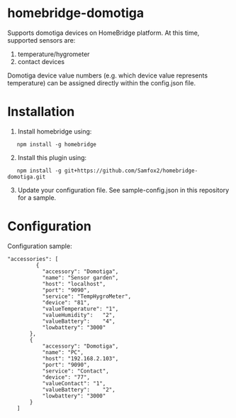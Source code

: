 # homebridge-domotiga
Supports domotiga devices on HomeBridge platform.
At this time, supported sensors are:

1. temperature/hygrometer
2. contact devices

Domotiga device value numbers (e.g. which device value represents temperature) can be assigned directly within the config.json file.

# Installation

1. Install homebridge using: 
```
   npm install -g homebridge
```
2. Install this plugin using: 
```   
   npm install -g git+https://github.com/Samfox2/homebridge-domotiga.git
```
3. Update your configuration file. See sample-config.json in this repository for a sample. 

# Configuration

Configuration sample:

 ```
"accessories": [
          {
            "accessory": "Domotiga",
            "name": "Sensor garden",
            "host": "localhost",
            "port": "9090",
            "service": "TempHygroMeter",
            "device": "81",
            "valueTemperature": "1",
            "valueHumidity":   "2",
            "valueBattery":    "4",
            "lowbattery": "3000"
        },
        {
            "accessory": "Domotiga",
            "name": "PC",
            "host": "192.168.2.103",
            "port": "9090",
            "service": "Contact",
            "device": "77",
            "valueContact": "1",
            "valueBattery":    "2",
            "lowbattery": "3000"
        }
    ]
```
